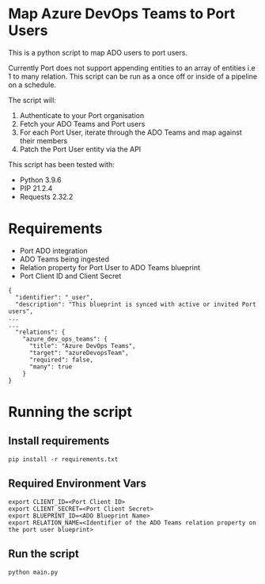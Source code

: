 # Map Azure DevOps Teams to Port Users
This is a python script to map ADO users to port users. 

Currently Port does not support appending entities to an array of entities i.e 1 to many relation. This script can be run as a once off or inside of a pipeline on a schedule.

The script will:
1. Authenticate to your Port organisation
2. Fetch your ADO Teams and Port users
3. For each Port User, iterate through the ADO Teams and map against their members
4. Patch the Port User entity via the API

This script has been tested with:
* Python 3.9.6
* PIP 21.2.4
* Requests 2.32.2

# Requirements
* Port ADO integration
* ADO Teams being ingested
* Relation property for Port User to ADO Teams blueprint
* Port Client ID and Client Secret
```
{
  "identifier": "_user",
  "description": "This blueprint is synced with active or invited Port users",
...
...
  "relations": {
    "azure_dev_ops_teams": {
      "title": "Azure DevOps Teams",
      "target": "azureDevopsTeam",
      "required": false,
      "many": true
    }
}
```

# Running the script
## Install requirements
```
pip install -r requirements.txt
```

## Required Environment Vars
```
export CLIENT_ID=<Port Client ID>
export CLIENT_SECRET=<Port Client Secret>
export BLUEPRINT_ID=<ADO Blueprint Name>
export RELATION_NAME=<Identifier of the ADO Teams relation property on the port user blueprint>
```

## Run the script
```
python main.py
```